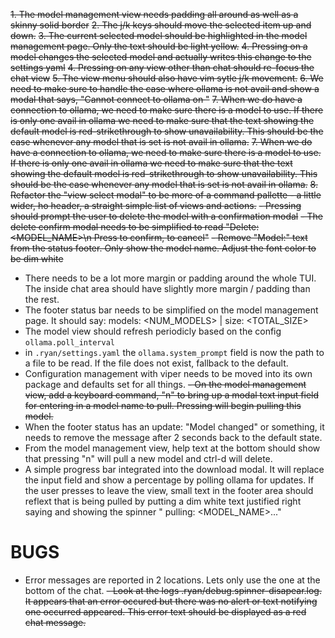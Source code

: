 ~~1. The model management view needs padding all around as well as a skinny solid border~~
~~2. The j/k keys should move the selected item up and down.~~
~~3. The current selected model should be highlighted in the model management page. Only the text should be light yellow.~~
~~4. Pressing <enter> on a model changes the selected model and actually writes this change to the settings yaml~~
~~4. Pressing <esc> on any view other than chat should re-focus the chat view~~
~~5. The view menu should also have vim sytle j/k movement.~~
~~6. We need to make sure to handle the case where ollama is not avail and show a modal that says, "Cannot connect to ollama on <configured url>"~~
~~7. When we do have a connection to ollama, we need to make sure there is a model to use. If there is only one avail in ollama we need to make sure that the text showing the default model is red-strikethrough to show unavailability. This should be the case whenever any model that is set is not avail in ollama.~~
~~7. When we do have a connection to ollama, we need to make sure there is a model to use. If there is only one avail in ollama we need to make sure that the text showing the default model is red-strikethrough to show unavailability. This should be the case whenever any model that is set is not avail in ollama.~~
~~8. Refactor the "view select modal" to be more of a command pallette - a little wider, ho header, a straight simple list of views and actions.~~
~~- Pressing <ctrl-d> should prompt the user to delete the model with a confirmation modal~~
~~- The delete confirm modal needs to be simplified to read "Delete: <MODEL_NAME>\n Press <enter> to confirm, <esc> to cancel"~~
~~- Remove "Model:" text from the status footer. Only show the model name. Adjust the font color to be dim white~~
- There needs to be a lot more margin or padding around the whole TUI. The inside chat area should have slightly more margin / padding than the rest.
- The footer status bar needs to be simplified on the model management page. It should say: models: <NUM_MODELS> | size: <TOTAL_SIZE>
- The model view should refresh periodicly based on the config `ollama.poll_interval`
- in `.ryan/settings.yaml` the `ollama.system_prompt` field is now the path to a file to be read. If the file does not exist, fallback to the default.
- Configuration management with viper needs to be moved into its own package and defaults set for all things.
~~- On the model management view, add a keyboard command, "n" to bring up a modal text input field for entering in a model name to pull. Pressing <enter> will begin pulling this model.~~
- When the footer status has an update: "Model changed" or something, it needs to remove the message after 2 seconds back to the default state.
- From the model management view, help text at the bottom should show that pressing "n" will pull a new model and ctrl-d will delete.
- A simple progress bar integrated into the download modal. It will replace the input field and show a percentage by polling ollama for updates. If the user presses <esc> to leave the view, small text in the footer area should reflext that <model> is being pulled by putting a dim white text justified right saying and showing the spinner "<SPINNER> pulling: <MODEL_NAME>..."

# BUGS
- Error messages are reported in 2 locations. Lets only use the one at the bottom of the chat.
~~-  Look at the logs .ryan/debug.spinner-disapear.log. It appears that an error occured but there was no alert or text notifying one occurred appeared. This error text should be displayed as a red chat message.~~
